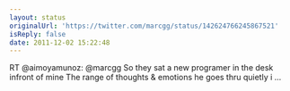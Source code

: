 ```yaml
---
layout: status
originalUrl: 'https://twitter.com/marcgg/status/142624766245867521'
isReply: false
date: 2011-12-02 15:22:48
---
```


RT @aimoyamunoz: @marcgg So they sat a new programer in the desk infront of mine The range of thoughts & emotions he goes thru quietly i ...
